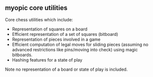 ## myopic core utilities

Core chess utilities which include:

- Representation of squares on a board
- Efficient representation of a set of squares (bitboard)
- Representation of pieces involved in a game
- Efficient computation of legal moves for sliding pieces (assuming no advanced restrictions like pins/moving into
  check) using magic bitboards.
- Hashing features for a state of play

Note no representation of a board or state of play is included.
